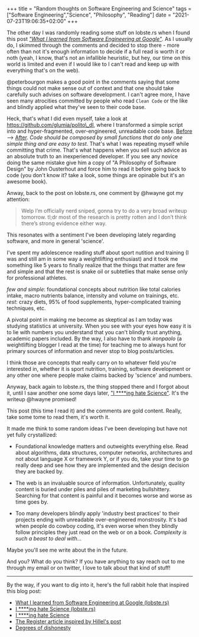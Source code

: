 +++
title = "Random thoughts on Software Engineering and Science"
tags = ["Software Engineering","Science", "Philosophy", "Reading"]
date = "2021-07-23T19:06:35+02:00"
+++

The other day I was randomly reading some stuff on lobste.rs when I found this post [*"What I learned from Software Engineering at Google"*](https://lobste.rs/s/9n7aic/what_i_learned_from_software_engineering). As I usually do, I skimmed through the comments and decided to stop there - more often than not it's enough information to decide if a full read is worth it or noth (yeah, I know, that's not an infallible heuristic, but hey, our time on this world is limited and even if I would like to I can't read and keep up with everything that's on the web).

@peterbourgon makes a good point in the comments saying that some things could not make sense out of context and that one should take carefully such advises on software development. I can't agree more, I have seen many atrocities committed by people who read `Clean Code` or the like and blindly applied what they've seen to their code base.

Heck, that's what I did even myself, take a look at https://github.com/glumia/polito\_dl, where I transformed a simple script into and hyper-fragmented, over-engineered, unreadable code base. [Before](https://github.com/glumia/polito_dl/tree/6aafd7f1d7b98a25caeba3a86006d619360af415) --> [After](https://github.com/glumia/polito_dl). *Code should be composed by small functions that do only one simple thing and are easy to test*. That's what I was repeating myself while committing that crime. That's what happens when you sell such advice as an absolute truth to an inexperienced developer. If you see any novice doing the same mistake give him a copy of "A Philosophy of Software Design" by John Ousterhout and force him to read it before going back to code (you don't know it? take a look, some things are opinable but it's an awesome book).

Anway, back to the post on lobste.rs, one comment by @hwayne got my attention:
> Welp I’m officially nerd sniped, gonna try to do a very broad writeup tomorrow. tl;dr most of the research is pretty rotten and I don’t think there’s strong evidence either way.

This resonates with a sentiment I've been developing lately regarding software, and more in general 'science'.

I've spent my adolescence reading stuff about sport nutition and training (I was and still am in some way a weightlifting enthusiast) and it took me something like 5 years to finally realize that the things that matter are few and simple and that the rest is snake oil or subtetlies that make sense only for professional athletes.

*few and simple*: foundational concepts about nutrition like total calories intake, macro nutrients balance, intensity and volume on trainings, etc.  
*rest*: crazy diets, 95% of food supplements, hyper-complicated training techniques, etc.

A pivotal point in making me become as skeptical as I am today was studying statistics at university. When you see with your eyes how easy it is to lie with numbers you understand that you can't blindly trust anything, academic papers included. By the way, I also have to thank *ironpaolo* (a weightlifting blogger I read at the time) for teaching me to always hunt for primary sources of information and never stop to blog posts/articles.

I think those are concepts that really carry on to whatever field you're interested in, whether it is sport nutrition, training, software development or any other one where people make claims backed by 'science' and numbers.

Anyway, back again to lobste.rs, the thing stopped there and I forgot about it, until I saw another one some days later, ["I \*\*\*\*ing hate Science"](https://lobste.rs/s/v4unx3/i_ing_hate_science). It's the writeup @hwayne promised!

This post (this time I read it) and the comments are gold content. Really, take some tome to read them, it's worth it.

It made me think to some random ideas I've been developing but have not yet fully crystallized:
- Foundational knowledge matters and outweights everything else. Read about algorithms, data structures, computer networks, architectures and not about language X or framework Y, or if you do, take your time to go really deep and see how they are implemented and the design decision they are backed by.

- The web is an invaluable source of information. Unfortunately, quality content is buried under piles and piles of marketing bullshittery. Searching for that content is painful and it becomes worse and worse as time goes by.

- Too many developers blindly apply 'industry best practices' to their projects ending with unreadable over-engineered monstrosity. It's bad when people do cowboy coding, it's even worse when they blindly follow principles they just read on the web or on a book. *Complexity is such a beast to deal with…*

Maybe you'll see me write about the in the future.

And you? What do you think? If you have anything to say reach out to me through
my email or on twitter, I love to talk about that kind of stuff!

---

By the way, if you want to dig into it, here's the full rabbit hole that inspired this blog post:
- [What I learned from Software Engineering at Google (lobste.rs)](https://lobste.rs/s/9n7aic/what_i_learned_from_software_engineering)
- [I \*\*\*\*ing hate Science (lobste.rs)](https://lobste.rs/s/v4unx3/i_ing_hate_science)
- [I \*\*\*\*ing hate Science](https://buttondown.email/hillelwayne/archive/i-ing-hate-science/)
- [The Register article inspired by Hillel's post](https://www.theregister.com/AMP/2021/07/22/bugs_expense_bs)
- [Degrees of dishonesty](https://gist.github.com/Morendil/258a523726f187334168f11fc8331569)

